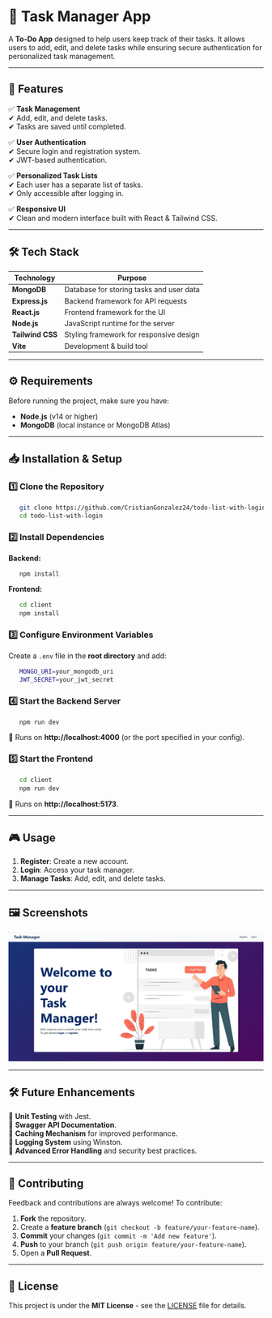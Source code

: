 # 📌 Task Manager App

A **To-Do App** designed to help users keep track of their tasks. It allows users to add, edit, and delete tasks while ensuring secure authentication for personalized task management.

---

## 🚀 Features

✅ **Task Management**  
✔ Add, edit, and delete tasks.  
✔ Tasks are saved until completed.

✅ **User Authentication**  
✔ Secure login and registration system.  
✔ JWT-based authentication.

✅ **Personalized Task Lists**  
✔ Each user has a separate list of tasks.  
✔ Only accessible after logging in.

✅ **Responsive UI**  
✔ Clean and modern interface built with React & Tailwind CSS.

---

## 🛠 Tech Stack

| Technology    | Purpose                       |
|--------------|-----------------------------|
| **MongoDB**  | Database for storing tasks and user data |
| **Express.js** | Backend framework for API requests |
| **React.js**  | Frontend framework for the UI |
| **Node.js**  | JavaScript runtime for the server |
| **Tailwind CSS** | Styling framework for responsive design |
| **Vite**  | Development & build tool |

---

## ⚙ Requirements

Before running the project, make sure you have:

- **Node.js** (v14 or higher)
- **MongoDB** (local instance or MongoDB Atlas)

---

## 📥 Installation & Setup

### 1️⃣ Clone the Repository
```bash
   git clone https://github.com/CristianGonzalez24/todo-list-with-login.git
   cd todo-list-with-login
```

### 2️⃣ Install Dependencies
**Backend:**
```bash
   npm install
```

**Frontend:**
```bash
   cd client
   npm install
```

### 3️⃣ Configure Environment Variables
Create a `.env` file in the **root directory** and add:
```bash
   MONGO_URI=your_mongodb_uri
   JWT_SECRET=your_jwt_secret
```

### 4️⃣ Start the Backend Server
```bash
   npm run dev
```
🔹 Runs on **http://localhost:4000** (or the port specified in your config).

### 5️⃣ Start the Frontend
```bash
   cd client
   npm run dev
```
🔹 Runs on **http://localhost:5173**.

---

## 🎮 Usage

1. **Register**: Create a new account.
2. **Login**: Access your task manager.
3. **Manage Tasks**: Add, edit, and delete tasks.

---

## 🖼 Screenshots

![To-Do App](client/public/Preview.JPG)

---

## 🛠 Future Enhancements

🔹 **Unit Testing** with Jest.  
🔹 **Swagger API Documentation**.  
🔹 **Caching Mechanism** for improved performance.  
🔹 **Logging System** using Winston.  
🔹 **Advanced Error Handling** and security best practices.  

---

## 🤝 Contributing

Feedback and contributions are always welcome! To contribute:

1. **Fork** the repository.
2. Create a **feature branch** (`git checkout -b feature/your-feature-name`).
3. **Commit** your changes (`git commit -m 'Add new feature'`).
4. **Push** to your branch (`git push origin feature/your-feature-name`).
5. Open a **Pull Request**.

---

## 📜 License

This project is under the **MIT License** - see the [LICENSE](LICENSE) file for details.
